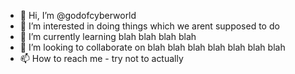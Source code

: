 - 👋 Hi, I’m @godofcyberworld
- 👀 I’m interested in doing things which we arent supposed to do
- 🌱 I’m currently learning blah blah blah blah
- 💞️ I’m looking to collaborate on blah blah blah blah blah blah blah
- 📫 How to reach me - try not to actually

<!---
godofcyberworld/godofcyberworld is a ✨ special ✨ repository because its `README.md` (this file) appears on your GitHub profile.
You can click the Preview link to take a look at your changes.
--->
